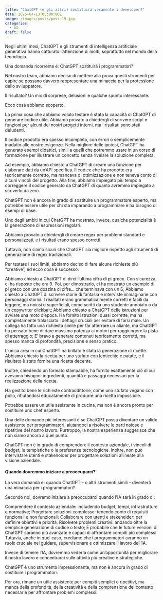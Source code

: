 ```yaml
---
title: "ChatGPT (e gli altri) sostituirà veramente i developer?"
date: 2025-04-13T05:00:00Z
image: /images/posts/post-19.jpg
categories: 
  - AI
draft: false
---
```


Negli ultimi mesi, ChatGPT e gli strumenti di intelligenza artificiale generativa hanno catturato l’attenzione di molti, soprattutto nel mondo della tecnologia.

Una domanda ricorrente è: ChatGPT sostituirà i programmatori?

Nel nostro team, abbiamo deciso di mettere alla prova questi strumenti per capire se possano davvero rappresentare una minaccia per la professione dello sviluppatore.

Il risultato? Un mix di sorprese, delusioni e qualche spunto interessante.

Ecco cosa abbiamo scoperto.

La prima cosa che abbiamo voluto testare è stata la capacità di ChatGPT di generare codice utile. Abbiamo provato a chiedergli di scrivere script e funzioni per alcuni dei nostri progetti interni, ma i risultati sono stati deludenti.

Il codice prodotto era spesso incompleto, con errori o semplicemente inadatto alle nostre esigenze. Nella migliore delle ipotesi, ChatGPT ha generato esempi didattici, simili a quelli che potremmo usare in un corso di formazione per illustrare un concetto senza rivelare la soluzione completa.

Ad esempio, abbiamo chiesto a ChatGPT di creare una funzione per elaborare dati da un’API specifica. Il codice che ha prodotto era teoricamente corretto, ma mancava di ottimizzazione e non teneva conto di alcuni vincoli del progetto. Alla fine, abbiamo impiegato più tempo a correggere il codice generato da ChatGPT di quanto avremmo impiegato a scriverlo da zero.

ChatGPT non è ancora in grado di sostituire un programmatore esperto, ma potrebbe essere utile per chi sta imparando a programmare e ha bisogno di esempi di base.

Uno degli ambiti in cui ChatGPT ha mostrato, invece, qualche potenzialità è la generazione di espressioni regolari.

Abbiamo provato a chiedergli di creare regex per problemi standard e personalizzati, e i risultati erano spesso corretti.

Tuttavia, non siamo sicuri che ChatGPT sia migliore rispetto agli strumenti di generazione di regex tradizionali.

Per testare i suoi limiti, abbiamo deciso di fare alcune richieste più “creative”, ed ecco cosa è successo:

Abbiamo chiesto a ChatGPT di dirci l’ultima cifra di pi greco. Con sicurezza, ci ha risposto che era 9. Poi, per dimostrarlo, ci ha mostrato un esempio di pi greco con una dozzina di cifre… che terminava con un 6;
Abbiamo chiesto a ChatGPT di scrivere storie di fantasia e interviste immaginarie con personaggi storici. I risultati erano grammaticalmente corretti e facili da leggere, ma noiosi e superficiali, come scritti da uno studente annoiato o da un copywriter clickbait;
Abbiamo chiesto a ChatGPT delle istruzioni per avviare una moto d’epoca. Ha fornito istruzioni quasi corrette, ma ha completamente tralasciato i dettagli cruciali per evitare di farsi male. Un collega ha fatto una richiesta simile per far atterrare un aliante, ma ChatGPT ha pensato bene di dare massima potenza ai motori per raggiungere la pista di atterraggio;
E’ bravo a generare contenuti teoricamente corretti, ma spesso manca di profondità, precisione e senso pratico.

L’unica area in cui ChatGPT ha brillato è stata la generazione di ricette. Abbiamo chiesto la ricetta per uno stufato con lenticchie e patate, e il risultato è stato fornire una ricetta decente.

Inoltre, chiedendo un formato stampabile, ha fornito esattamente ciò di cui avevamo bisogno: ingredienti, quantità e passaggi necessari per la realizzazione della ricetta.

Ha gestito bene le richieste contraddittorie, come uno stufato vegano con pollo, rifiutandosi educatamente di produrre una ricetta impossibile.

Potrebbe essere un utile assistente in cucina, ma non è ancora pronto per sostituire uno chef esperto.

Una delle domande più interessanti è se ChatGPT possa diventare un valido assistente per programmatori, aiutandoci a risolvere le parti noiose e ripetitive del nostro lavoro. Purtroppo, la nostra esperienza suggerisce che non siamo ancora a quel punto.

ChatGPT non è in grado di comprendere il contesto aziendale, i vincoli di budget, le tempistiche o le preferenze tecnologiche. Inoltre, non può intervistare utenti e stakeholder per progettare soluzioni allineate alla visione aziendale.

#### Quando dovremmo iniziare a preoccuparci?

La vera domanda è: quando ChatGPT – o altri strumenti simili – diventerà una minaccia per i programmatori?

Secondo noi, dovremo iniziare a preoccuparci quando l’IA sarà in grado di:

Comprendere il contesto aziendale: includendo budget, tempi, infrastrutture e normative;
Progettare soluzioni complesse: tenendo conto di requisiti funzionali e non funzionali;
Collaborare con utenti e stakeholder: per definire obiettivi e priorità;
Risolvere problemi creativi: andando oltre la semplice generazione di codice o testo;
È probabile che le future versioni di ChatGPT saranno più avanzate e capaci di affrontare compiti più complessi. Tuttavia, anche in quel caso, crediamo che i programmatori avranno un ruolo cruciale nel guidare, supervisionare e ottimizzare il lavoro dell’IA.

Invece di temere l’IA, dovremmo vederla come un’opportunità per migliorare il nostro lavoro e concentrarci sulle attività più creative e strategiche.

ChatGPT è uno strumento impressionante, ma non è ancora in grado di sostituire i programmatori.

Per ora, rimane un utile assistente per compiti semplici e ripetitivi, ma manca della profondità, della creatività e della comprensione del contesto necessarie per affrontare problemi complessi.